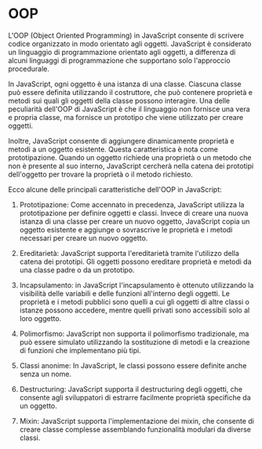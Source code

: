 <!-- @format -->

# OOP

L'OOP (Object Oriented Programming) in JavaScript consente di scrivere codice organizzato in modo orientato agli oggetti. JavaScript è considerato un linguaggio di programmazione orientato agli oggetti, a differenza di alcuni linguaggi di programmazione che supportano solo l'approccio procedurale.

In JavaScript, ogni oggetto è una istanza di una classe. Ciascuna classe può essere definita utilizzando il costruttore, che può contenere proprietà e metodi sui quali gli oggetti della classe possono interagire. Una delle peculiarità dell'OOP di JavaScript è che il linguaggio non fornisce una vera e propria classe, ma fornisce un prototipo che viene utilizzato per creare oggetti.

Inoltre, JavaScript consente di aggiungere dinamicamente proprietà e metodi a un oggetto esistente. Questa caratteristica è nota come prototipazione. Quando un oggetto richiede una proprietà o un metodo che non è presente al suo interno, JavaScript cercherà nella catena dei prototipi dell'oggetto per trovare la proprietà o il metodo richiesto.

Ecco alcune delle principali caratteristiche dell'OOP in JavaScript:

1. Prototipazione: Come accennato in precedenza, JavaScript utilizza la prototipazione per definire oggetti e classi. Invece di creare una nuova istanza di una classe per creare un nuovo oggetto, JavaScript copia un oggetto esistente e aggiunge o sovrascrive le proprietà e i metodi necessari per creare un nuovo oggetto.

2. Ereditarietà: JavaScript supporta l'ereditarietà tramite l'utilizzo della catena dei prototipi. Gli oggetti possono ereditare proprietà e metodi da una classe padre o da un prototipo.

3. Incapsulamento: in JavaScript l'incapsulamento è ottenuto utilizzando la visibilità delle variabili e delle funzioni all'interno degli oggetti. Le proprietà e i metodi pubblici sono quelli a cui gli oggetti di altre classi o istanze possono accedere, mentre quelli privati sono accessibili solo al loro oggetto.

4. Polimorfismo: JavaScript non supporta il polimorfismo tradizionale, ma può essere simulato utilizzando la sostituzione di metodi e la creazione di funzioni che implementano più tipi.

5. Classi anonime: In JavaScript, le classi possono essere definite anche senza un nome.

6. Destructuring: JavaScript supporta il destructuring degli oggetti, che consente agli sviluppatori di estrarre facilmente proprietà specifiche da un oggetto.

7. Mixin: JavaScript supporta l'implementazione dei mixin, che consente di creare classe complesse assemblando funzionalità modulari da diverse classi.
